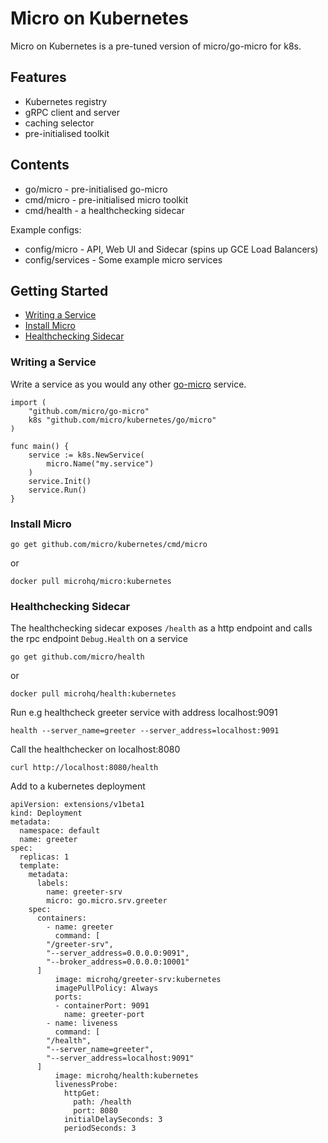 # Micro on Kubernetes

Micro on Kubernetes is a pre-tuned version of micro/go-micro for k8s.

## Features

- Kubernetes registry
- gRPC client and server
- caching selector
- pre-initialised toolkit

## Contents

- go/micro - pre-initialised go-micro
- cmd/micro - pre-initialised micro toolkit
- cmd/health - a healthchecking sidecar 

Example configs:

- config/micro - API, Web UI and Sidecar (spins up GCE Load Balancers)
- config/services - Some example micro services

## Getting Started

- [Writing a Service](#writing-a-service)
- [Install Micro](#install-micro)
- [Healthchecking Sidecar](#healthchecking-sidecar)

### Writing a Service

Write a service as you would any other [go-micro](https://github.com/micro/go-micro) service.

```
import (
	"github.com/micro/go-micro"
	k8s "github.com/micro/kubernetes/go/micro"
)

func main() {
	service := k8s.NewService(
		micro.Name("my.service")
	)
	service.Init()
	service.Run()
}
```

### Install Micro

```
go get github.com/micro/kubernetes/cmd/micro
```

or

```
docker pull microhq/micro:kubernetes
```

### Healthchecking Sidecar

The healthchecking sidecar exposes `/health` as a http endpoint and calls the rpc endpoint `Debug.Health` on a service


```
go get github.com/micro/health
```

or

```
docker pull microhq/health:kubernetes
```

Run e.g healthcheck greeter service with address localhost:9091

```
health --server_name=greeter --server_address=localhost:9091
```

Call the healthchecker on localhost:8080

```
curl http://localhost:8080/health
```

Add to a kubernetes deployment

```
apiVersion: extensions/v1beta1
kind: Deployment
metadata:
  namespace: default
  name: greeter
spec:
  replicas: 1
  template:
    metadata:
      labels:
        name: greeter-srv
        micro: go.micro.srv.greeter
    spec:
      containers:
        - name: greeter
          command: [
		"/greeter-srv",
		"--server_address=0.0.0.0:9091",
		"--broker_address=0.0.0.0:10001"
	  ]
          image: microhq/greeter-srv:kubernetes
          imagePullPolicy: Always
          ports:
          - containerPort: 9091
            name: greeter-port
        - name: liveness
          command: [
		"/health",
		"--server_name=greeter",
		"--server_address=localhost:9091"
	  ]
          image: microhq/health:kubernetes
          livenessProbe:
            httpGet:
              path: /health
              port: 8080
            initialDelaySeconds: 3
            periodSeconds: 3
```
